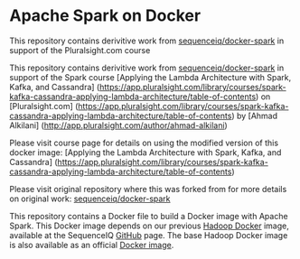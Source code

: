 Apache Spark on Docker
==========

This repository contains derivitive work from [sequenceiq/docker-spark](https://github.com/sequenceiq/sequenceiq/docker-spark) in support of the Pluralsight.com course 

This repository contains derivitive work from [sequenceiq/docker-spark](https://github.com/sequenceiq/sequenceiq/docker-spark) in support of the Spark course [Applying the Lambda Architecture with Spark, Kafka, and Cassandra] (https://app.pluralsight.com/library/courses/spark-kafka-cassandra-applying-lambda-architecture/table-of-contents) on [Pluralsight.com] (https://app.pluralsight.com/library/courses/spark-kafka-cassandra-applying-lambda-architecture/table-of-contents) by [Ahmad Alkilani] (http://app.pluralsight.com/author/ahmad-alkilani)

Please visit course page for details on using the modified version of this docker image: [Applying the Lambda Architecture with Spark, Kafka, and Cassandra] (https://app.pluralsight.com/library/courses/spark-kafka-cassandra-applying-lambda-architecture/table-of-contents)

Please visit original repository where this was forked from for more details on original work: [sequenceiq/docker-spark](https://github.com/sequenceiq/sequenceiq/docker-spark)

This repository contains a Docker file to build a Docker image with Apache Spark. This Docker image depends on our previous [Hadoop Docker](https://github.com/sequenceiq/hadoop-docker) image, available at the SequenceIQ [GitHub](https://github.com/sequenceiq) page.
The base Hadoop Docker image is also available as an official [Docker image](https://registry.hub.docker.com/u/sequenceiq/hadoop-docker/).

